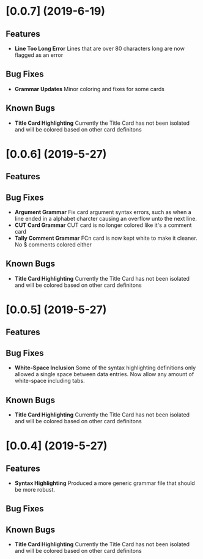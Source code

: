 # [0.0.7] (2019-6-19)

## Features
- **Line Too Long Error** Lines that are over 80 characters long are now flagged as an error

## Bug Fixes
- **Grammar Updates** Minor coloring and fixes for some cards

## Known Bugs
- **Title Card Highlighting** Currently the Title Card has not been isolated and will be colored based on other card definitons

# [0.0.6] (2019-5-27)

## Features

## Bug Fixes
- **Argument Grammar** Fix card argument syntax errors, such as when a line ended in a alphabet charcter causing an overflow unto the next line.
- **CUT Card Grammar** CUT card is no longer colored like it's a comment card
- **Tally Comment Grammar** FCn card is now kept white to make it cleaner. No $ comments colored either

## Known Bugs
- **Title Card Highlighting** Currently the Title Card has not been isolated and will be colored based on other card definitons

# [0.0.5] (2019-5-27)

## Features

## Bug Fixes
- **White-Space Inclusion** Some of the syntax highlighting definitions only allowed a single space between data entries. Now allow any amount of white-space including tabs.

## Known Bugs
- **Title Card Highlighting** Currently the Title Card has not been isolated and will be colored based on other card definitons

# [0.0.4] (2019-5-27)

## Features
- **Syntax Highlighting** Produced a more generic grammar file that should be more robust.


## Bug Fixes

## Known Bugs
- **Title Card Highlighting** Currently the Title Card has not been isolated and will be colored based on other card definitons
